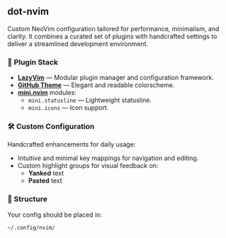 ## dot-nvim

Custom NeoVim configuration tailored for performance, minimalism, and clarity. It combines a curated set of plugins with handcrafted settings to deliver a streamlined development environment.

### 🔧 Plugin Stack

- **[LazyVim](https://www.lazyvim.org/)** — Modular plugin manager and configuration framework.
- **[GitHub Theme](https://github.com/projekt0n/github-nvim-theme)** — Elegant and readable colorscheme.
- **[mini.nvim](https://github.com/echasnovski/mini.nvim)** modules:
  - `mini.statusline` — Lightweight statusline.
  - `mini.icons` — Icon support.

### 🛠️ Custom Configuration

Handcrafted enhancements for daily usage:

- Intuitive and minimal key mappings for navigation and editing.
- Custom highlight groups for visual feedback on:
  - **Yanked** text
  - **Pasted** text

### 📁 Structure

Your config should be placed in:
```bash
~/.config/nvim/
```
